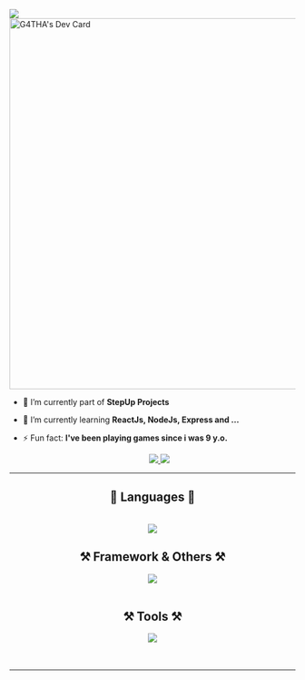 <!--<img align="right" src="[https://visitor-badge.laobi.icu/badge?page_id=gathacom.gathacom](https://api.visitorbadge.io/api/visitors?path=https%3A%2F%2Fgithub.com%2Fgathacom%2Fgathacom&label=Visitors&labelColor=%2303aec6&countColor=%2301294d&style=plastic&labelStyle=none)" />
-->
<!--<a align="right" href="https://visitorbadge.io/status?path=https%3A%2F%2Fgithub.com%2Fgathacom%2Fgathacom"><img src="https://api.visitorbadge.io/api/visitors?path=https%3A%2F%2Fgithub.com%2Fgathacom%2Fgathacom&label=Visitors&labelColor=%2303aec6&countColor=%2301294d&style=plastic&labelStyle=none" /></a>

<a href="https://git.io/typing-svg"><img src="https://readme-typing-svg.demolab.com?font=Fira+Code&size=32&duration=4000&pause=800&color=03AEC6&center=true&vCenter=true&random=false&width=800&lines=const+User++%3D+%7B;name+%3A+%22Yoga+Agatha+Pasaribu%22%2C;role%3A+%22Fullstack+Web+Developer%22%2C;nationality%3A+%22Indonesia%22+%7D;Good+to+See+You!+%F0%9F%91%BB%F0%9F%91%BB%F0%9F%91%BB" alt="Typing SVG" /></a>

<h1></h1>
<a href="https://app.daily.dev/g4tha"><img src="https://api.daily.dev/devcards/v2/Ypa7d0A5kD02lduj7SzJG.png?type=default&r=siz" width="356" alt="G4THA's Dev Card"/></a>
-->
![](https://leetcard.jacoblin.cool/gathacom?theme=dark&font=Nunito&ext=activity)
<a href="https://app.daily.dev/g4tha"><img src="https://api.daily.dev/devcards/v2/Ypa7d0A5kD02lduj7SzJG.png?type=wide&r=siz" width="652" alt="G4THA's Dev Card"/></a>
<br />

<!--
**gathacom/gathacom** is a ✨ _special_ ✨ repository because its `README.md` (this file) appears on your GitHub profile.

Here are some ideas to get you started:
-->

- 🔭 I’m currently part of **StepUp Projects**
- 🌱 I’m currently learning **ReactJs, NodeJs, Express and ...** 
- ⚡ Fun fact: **I've been playing games since i was 9 y.o.**

  <div align="center"> 
  <a href="mailto:yogapasaribu000@gmail.com">
    <img src="https://img.shields.io/badge/Gmail-01294d?style=for-the-badge&logo=gmail&logoColor=red" />
  </a>
  <a href="https://linkedin.com/in/pedro-sales-muniz" target="_blank">
    <img src="https://img.shields.io/badge/Instagram-db1a1a?style=for-the-badge&logo=instagram&logoColor=white" target="_blank" />
  </a>
    <!--
  <a href="https://salesp07.github.io" target="_blank">
     <img src="https://img.shields.io/badge/Portfolio-FF5722?style=for-the-badge&logo=todoist&logoColor=white" target="_blank" /> <!-- sqlite, safari, google-chrome are other good icon options --> 
  </a>
</div>

<hr />

<h2 align="center">💬 Languages 💬</h2>
<br/>
<div align="center">
    <img src="https://skillicons.dev/icons?i=javascript,html,css,cpp" />
</div>
<h2 align="center">⚒️ Framework & Others ⚒️</h2>
<div align="center">
    <img src="https://skillicons.dev/icons?i=nodejs,express,react,redux,nextjs,prisma,vite,supabase" /><br>
</div>
<br/>
<h2 align="center">⚒️ Tools ⚒️</h2>
<div align="center">
    <img src="https://skillicons.dev/icons?i=postman,vscode" />
</div>
<br/>
<!-- <h2 align="center">⚒️ Languages ⚒️</h2>
<div align="center">
    <img src="https://skillicons.dev/icons?i=javascript,html,css,cpp,php" />
</div> -->


<br/>
<hr/>
<!--
<div align="center">
  <h2>🐍 My Contributions 🐍</h2>
  <br>
  <img alt="snake eating my contributions" src="https://raw.githubusercontent.com/gathacom/gathacom/output/github-contribution-grid-snake.svg" />
<br/><br/><br/>
</div> -->


